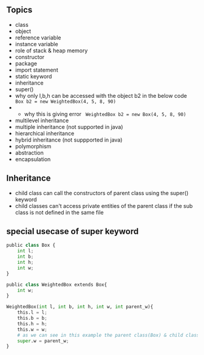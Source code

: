 ## Topics 
- class
- object 
- reference variable 
- instance variable
- role of stack & heap memory 
- constructor 
- package
- import statement
- static keyword
- inheritance
- super()
- why only l,b,h can be accessed with the object b2 in the below code 
` Box b2 = new WeightedBox(4, 5, 8, 90)`
- - why this is giving error
` WeightedBox b2 = new Box(4, 5, 8, 90)`
- multilevel inheritance
- multiple inheritance (not supported in java)
- hierarchical inheritance
- hybrid inheritance (not suppported in java)
- polymorphism 
- abstraction 
- encapsulation

## Inheritance
- child class can call the constructors of parent class using the super() keyword
- child classes can't access private entities of the parent class if the sub class is not defined in the same file

## special usecase of super keyword 
```python
public class Box {
    int l;
    int b;
    int h;
    int w;
}

public class WeightedBox extends Box{
    int w;
}

WeightedBox(int l, int b, int h, int w, int parent_w){
    this.l = l;
    this.b = b;
    this.h = h;
    this.w = w;
    # as we can see in this example the parent class(Box) & child class(WeightedBox) both have a instance variable named w. If we want to initialize the w variable of the parent class from the constructor of child class we can't do that using this keyword. We've to use super keyword to refer to the w of the parent class.
    super.w = parent_w;
}
```